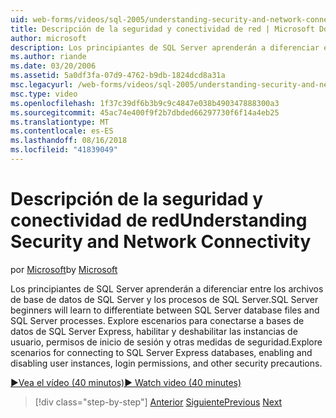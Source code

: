 ```yaml
---
uid: web-forms/videos/sql-2005/understanding-security-and-network-connectivity
title: Descripción de la seguridad y conectividad de red | Microsoft Docs
author: microsoft
description: Los principiantes de SQL Server aprenderán a diferenciar entre los archivos de base de datos de SQL Server y los procesos de SQL Server. Explorar escenarios para la conexión a SQL Server e...
ms.author: riande
ms.date: 03/20/2006
ms.assetid: 5a0df3fa-07d9-4762-b9db-1824dcd8a31a
msc.legacyurl: /web-forms/videos/sql-2005/understanding-security-and-network-connectivity
msc.type: video
ms.openlocfilehash: 1f37c39df6b3b9c9c4847e038b490347888300a3
ms.sourcegitcommit: 45ac74e400f9f2b7dbded66297730f6f14a4eb25
ms.translationtype: MT
ms.contentlocale: es-ES
ms.lasthandoff: 08/16/2018
ms.locfileid: "41839049"
---
```

<a name="understanding-security-and-network-connectivity"></a><span data-ttu-id="61537-104">Descripción de la seguridad y conectividad de red</span><span class="sxs-lookup"><span data-stu-id="61537-104">Understanding Security and Network Connectivity</span></span>
====================
<span data-ttu-id="61537-105">por [Microsoft](https://github.com/microsoft)</span><span class="sxs-lookup"><span data-stu-id="61537-105">by [Microsoft](https://github.com/microsoft)</span></span>

<span data-ttu-id="61537-106">Los principiantes de SQL Server aprenderán a diferenciar entre los archivos de base de datos de SQL Server y los procesos de SQL Server.</span><span class="sxs-lookup"><span data-stu-id="61537-106">SQL Server beginners will learn to differentiate between SQL Server database files and SQL Server processes.</span></span> <span data-ttu-id="61537-107">Explore escenarios para conectarse a bases de datos de SQL Server Express, habilitar y deshabilitar las instancias de usuario, permisos de inicio de sesión y otras medidas de seguridad.</span><span class="sxs-lookup"><span data-stu-id="61537-107">Explore scenarios for connecting to SQL Server Express databases, enabling and disabling user instances, login permissions, and other security precautions.</span></span>

[<span data-ttu-id="61537-108">&#9654;Vea el vídeo (40 minutos)</span><span class="sxs-lookup"><span data-stu-id="61537-108">&#9654; Watch video (40 minutes)</span></span>](https://channel9.msdn.com/Blogs/ASP-NET-Site-Videos/understanding-security-and-network-connectivity)

> [!div class="step-by-step"]
> <span data-ttu-id="61537-109">[Anterior](more-structured-query-language.md)
> [Siguiente](connecting-your-web-application-to-sql-server-2005-express-edition.md)</span><span class="sxs-lookup"><span data-stu-id="61537-109">[Previous](more-structured-query-language.md)
[Next](connecting-your-web-application-to-sql-server-2005-express-edition.md)</span></span>
